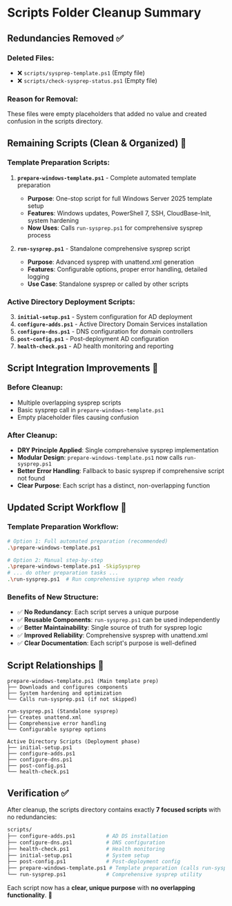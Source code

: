 # Scripts Folder Cleanup Summary

## Redundancies Removed ✅

### **Deleted Files:**
- ❌ `scripts/sysprep-template.ps1` (Empty file)
- ❌ `scripts/check-sysprep-status.ps1` (Empty file)

### **Reason for Removal:**
These files were empty placeholders that added no value and created confusion in the scripts directory.

## Remaining Scripts (Clean & Organized) 📁

### **Template Preparation Scripts:**
1. **`prepare-windows-template.ps1`** - Complete automated template preparation
   - **Purpose**: One-stop script for full Windows Server 2025 template setup
   - **Features**: Windows updates, PowerShell 7, SSH, CloudBase-Init, system hardening
   - **Now Uses**: Calls `run-sysprep.ps1` for comprehensive sysprep process

2. **`run-sysprep.ps1`** - Standalone comprehensive sysprep script
   - **Purpose**: Advanced sysprep with unattend.xml generation
   - **Features**: Configurable options, proper error handling, detailed logging
   - **Use Case**: Standalone sysprep or called by other scripts

### **Active Directory Deployment Scripts:**
3. **`initial-setup.ps1`** - System configuration for AD deployment
4. **`configure-adds.ps1`** - Active Directory Domain Services installation
5. **`configure-dns.ps1`** - DNS configuration for domain controllers
6. **`post-config.ps1`** - Post-deployment AD configuration
7. **`health-check.ps1`** - AD health monitoring and reporting

## Script Integration Improvements 🔧

### **Before Cleanup:**
- Multiple overlapping sysprep scripts
- Basic sysprep call in `prepare-windows-template.ps1`
- Empty placeholder files causing confusion

### **After Cleanup:**
- **DRY Principle Applied**: Single comprehensive sysprep implementation
- **Modular Design**: `prepare-windows-template.ps1` now calls `run-sysprep.ps1`
- **Better Error Handling**: Fallback to basic sysprep if comprehensive script not found
- **Clear Purpose**: Each script has a distinct, non-overlapping function

## Updated Script Workflow 🔄

### **Template Preparation Workflow:**
```bash
# Option 1: Full automated preparation (recommended)
.\prepare-windows-template.ps1

# Option 2: Manual step-by-step
.\prepare-windows-template.ps1 -SkipSysprep
# ... do other preparation tasks ...
.\run-sysprep.ps1  # Run comprehensive sysprep when ready
```

### **Benefits of New Structure:**
- ✅ **No Redundancy**: Each script serves a unique purpose
- ✅ **Reusable Components**: `run-sysprep.ps1` can be used independently
- ✅ **Better Maintainability**: Single source of truth for sysprep logic
- ✅ **Improved Reliability**: Comprehensive sysprep with unattend.xml
- ✅ **Clear Documentation**: Each script's purpose is well-defined

## Script Relationships 🔗

```
prepare-windows-template.ps1 (Main template prep)
├── Downloads and configures components
├── System hardening and optimization
└── Calls run-sysprep.ps1 (if not skipped)

run-sysprep.ps1 (Standalone sysprep)
├── Creates unattend.xml
├── Comprehensive error handling
└── Configurable sysprep options

Active Directory Scripts (Deployment phase)
├── initial-setup.ps1
├── configure-adds.ps1
├── configure-dns.ps1
├── post-config.ps1
└── health-check.ps1
```

## Verification ✅

After cleanup, the scripts directory contains exactly **7 focused scripts** with no redundancies:

```bash
scripts/
├── configure-adds.ps1          # AD DS installation
├── configure-dns.ps1           # DNS configuration
├── health-check.ps1            # Health monitoring
├── initial-setup.ps1           # System setup
├── post-config.ps1             # Post-deployment config
├── prepare-windows-template.ps1 # Template preparation (calls run-sysprep.ps1)
└── run-sysprep.ps1             # Comprehensive sysprep utility
```

Each script now has a **clear, unique purpose** with **no overlapping functionality**. 🎯

